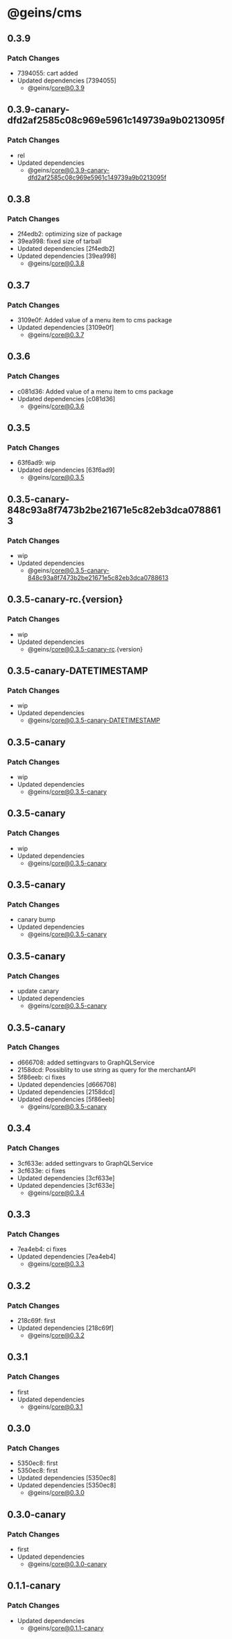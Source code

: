 # @geins/cms

## 0.3.9

### Patch Changes

- 7394055: cart added
- Updated dependencies [7394055]
  - @geins/core@0.3.9

## 0.3.9-canary-dfd2af2585c08c969e5961c149739a9b0213095f

### Patch Changes

- rel
- Updated dependencies
  - @geins/core@0.3.9-canary-dfd2af2585c08c969e5961c149739a9b0213095f

## 0.3.8

### Patch Changes

- 2f4edb2: optimizing size of package
- 39ea998: fixed size of tarball
- Updated dependencies [2f4edb2]
- Updated dependencies [39ea998]
  - @geins/core@0.3.8

## 0.3.7

### Patch Changes

- 3109e0f: Added value of a menu item to cms package
- Updated dependencies [3109e0f]
  - @geins/core@0.3.7

## 0.3.6

### Patch Changes

- c081d36: Added value of a menu item to cms package
- Updated dependencies [c081d36]
  - @geins/core@0.3.6

## 0.3.5

### Patch Changes

- 63f6ad9: wip
- Updated dependencies [63f6ad9]
  - @geins/core@0.3.5

## 0.3.5-canary-848c93a8f7473b2be21671e5c82eb3dca0788613

### Patch Changes

- wip
- Updated dependencies
  - @geins/core@0.3.5-canary-848c93a8f7473b2be21671e5c82eb3dca0788613

## 0.3.5-canary-rc.{version}

### Patch Changes

- wip
- Updated dependencies
  - @geins/core@0.3.5-canary-rc.{version}

## 0.3.5-canary-DATETIMESTAMP

### Patch Changes

- wip
- Updated dependencies
  - @geins/core@0.3.5-canary-DATETIMESTAMP

## 0.3.5-canary

### Patch Changes

- wip
- Updated dependencies
  - @geins/core@0.3.5-canary

## 0.3.5-canary

### Patch Changes

- wip
- Updated dependencies
  - @geins/core@0.3.5-canary

## 0.3.5-canary

### Patch Changes

- canary bump
- Updated dependencies
  - @geins/core@0.3.5-canary

## 0.3.5-canary

### Patch Changes

- update canary
- Updated dependencies
  - @geins/core@0.3.5-canary

## 0.3.5-canary

### Patch Changes

- d666708: added settingvars to GraphQLService
- 2158dcd: Possiblity to use string as query for the merchantAPI
- 5f86eeb: ci fixes
- Updated dependencies [d666708]
- Updated dependencies [2158dcd]
- Updated dependencies [5f86eeb]
  - @geins/core@0.3.5-canary

## 0.3.4

### Patch Changes

- 3cf633e: added settingvars to GraphQLService
- 3cf633e: ci fixes
- Updated dependencies [3cf633e]
- Updated dependencies [3cf633e]
  - @geins/core@0.3.4

## 0.3.3

### Patch Changes

- 7ea4eb4: ci fixes
- Updated dependencies [7ea4eb4]
  - @geins/core@0.3.3

## 0.3.2

### Patch Changes

- 218c69f: first
- Updated dependencies [218c69f]
  - @geins/core@0.3.2

## 0.3.1

### Patch Changes

- first
- Updated dependencies
  - @geins/core@0.3.1

## 0.3.0

### Patch Changes

- 5350ec8: first
- 5350ec8: first
- Updated dependencies [5350ec8]
- Updated dependencies [5350ec8]
  - @geins/core@0.3.0

## 0.3.0-canary

### Patch Changes

- first
- Updated dependencies
  - @geins/core@0.3.0-canary

## 0.1.1-canary

### Patch Changes

- Updated dependencies
  - @geins/core@0.1.1-canary
